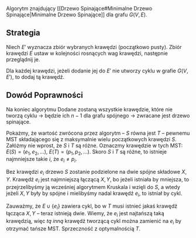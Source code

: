 Algorytm znajdujący [[Drzewo Spinające#Minimalne Drzewo Spinające|Minimalne Drzewo Spinające]] dla grafu $G(V,E)$.

## Strategia

Niech $E'$ wyznacza zbiór wybranych krawędzi (początkowo pusty). Zbiór krawędzi $E$ ustaw w kolejności rosnących wag krawędzi, następnie przeglądnij je.

Dla każdej krawędzi, jeżeli dodanie jej do $E'$ nie utworzy cyklu w grafie $G(V, E')$, to dodaj tą krawędź.

## Dowód Poprawności

Na koniec algorytmu Dodane zostaną wszystkie krawędzie, które nie tworzą cyklu -> będzie ich $n-1$ dla grafu spójnego -> zwracane jest drzewo spinające.

Pokażmy, że wartość zwrócona przez algorytm – $S$ równa jest $T$  – pewnemu MST składającego się z maksymalnie wielu początkowych krawędzi $S$. Załóżmy nie wprost, że $S$ i $T$ są różne.
Oznaczmy krawędzie w tych MST: $E(S) = (e_{1},e_{2},\dots)$, $E(T) = (p_{1},p_{2},\dots)$.
Skoro $S$ i $T$ są różne, to istnieje najmniejsze takie $i$, że $e_{i}\ne p_{i}$.

Bez krawędzi $e_{i}$ drzewo $S$ zostanie podzielone na dwie spójne składowe $X,Y$.
Krawędź $e_{i}$ jest najmniejszą łączącą $X,Y$, bo jeżeli istniała by mniejsza, to przejrzelibyśmy ją wcześniej algorytmem Kruskala i wzięli do $S$, a wtedy jeżeli $X,Y$ były by spójne i mielibyśmy nadal krawędź $e_{i}$, to istniał by cykl.

Zauważmy, że $E \cup \{e_{i}\}$ zawiera cykl, bo w $T$ musi istnieć jakaś krawędź łącząca $X,Y$ – teraz istnieją dwie.
Wiemy, że $e_{i}$ jest najtańszą taką krawędzią, więc *tą inną* krawędź tworzącą cykl można zamienić na $e_{i}$ by otrzymać tańsze MST. Sprzeczność z optymalnością $T$.